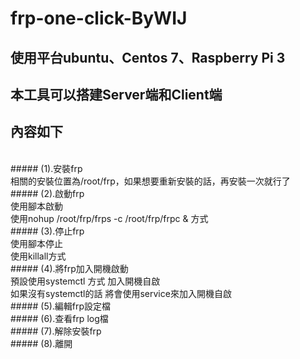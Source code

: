 # frp-one-click-ByWIJ
## 使用平台ubuntu、Centos 7、Raspberry Pi 3
## 本工具可以搭建Server端和Client端
## 內容如下
<br>
##### (1).安裝frp<br>
相關的安裝位置為/root/frp，如果想要重新安裝的話，再安裝一次就行了<br>
##### (2).啟動frp<br>
使用腳本啟動<br>
使用nohup /root/frp/frps -c /root/frp/frpc & 方式<br>
##### (3).停止frp<br>
使用腳本停止<br>
使用killall方式<br>
##### (4).將frp加入開機啟動<br>
預設使用systemctl 方式 加入開機自啟<br>
如果沒有systemctl的話 將會使用service來加入開機自啟<br>
##### (5).編輯frp設定檔<br>
##### (6).查看frp log檔<br>
##### (7).解除安裝frp<br>
##### (8).離開<br>
